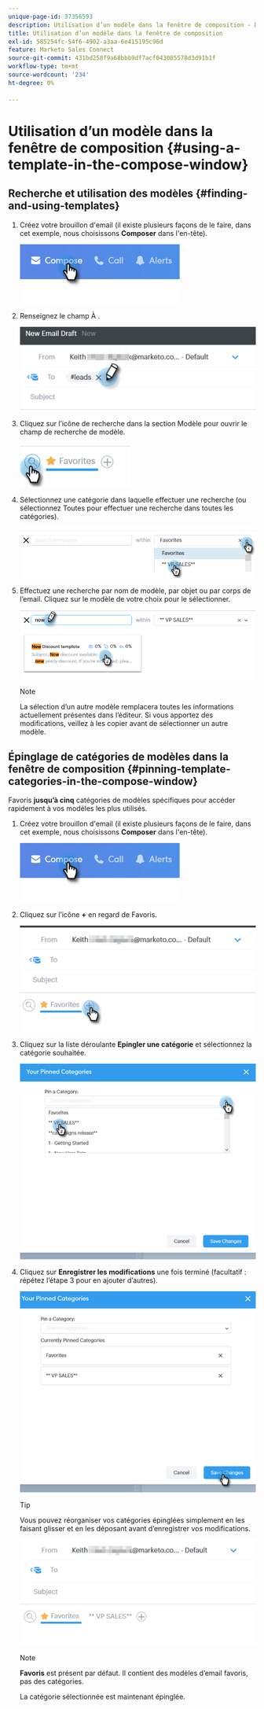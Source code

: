 ```yaml
---
unique-page-id: 37356593
description: Utilisation d’un modèle dans la fenêtre de composition - Documents Marketo - Documentation du produit
title: Utilisation d’un modèle dans la fenêtre de composition
exl-id: 585254fc-54f6-4902-a3aa-6e415195c96d
feature: Marketo Sales Connect
source-git-commit: 431bd258f9a68bbb9df7acf043085578d3d91b1f
workflow-type: tm+mt
source-wordcount: '234'
ht-degree: 0%

---
```


# Utilisation d’un modèle dans la fenêtre de composition {#using-a-template-in-the-compose-window}

## Recherche et utilisation des modèles {#finding-and-using-templates}

1. Créez votre brouillon d&#39;email (il existe plusieurs façons de le faire, dans cet exemple, nous choisissons **Composer** dans l&#39;en-tête).

   ![](assets/one-6.png)

1. Renseignez le champ À .

   ![](assets/searching-two.png)

1. Cliquez sur l’icône de recherche dans la section Modèle pour ouvrir le champ de recherche de modèle.

   ![](assets/searching-three.png)

1. Sélectionnez une catégorie dans laquelle effectuer une recherche (ou sélectionnez Toutes pour effectuer une recherche dans toutes les catégories).

   ![](assets/searching-four.png)

1. Effectuez une recherche par nom de modèle, par objet ou par corps de l’email. Cliquez sur le modèle de votre choix pour le sélectionner.

   ![](assets/searching-five.png)

   >[!NOTE]
   >
   >La sélection d’un autre modèle remplacera toutes les informations actuellement présentes dans l’éditeur. Si vous apportez des modifications, veillez à les copier avant de sélectionner un autre modèle.

## Épinglage de catégories de modèles dans la fenêtre de composition {#pinning-template-categories-in-the-compose-window}

Favoris **jusqu’à cinq** catégories de modèles spécifiques pour accéder rapidement à vos modèles les plus utilisés.

1. Créez votre brouillon d&#39;email (il existe plusieurs façons de le faire, dans cet exemple, nous choisissons **Composer** dans l&#39;en-tête).

   ![](assets/one-6.png)

1. Cliquez sur l’icône **+** en regard de Favoris.

   ![](assets/pinning-two.png)

1. Cliquez sur la liste déroulante **Epingler une catégorie** et sélectionnez la catégorie souhaitée.

   ![](assets/pinning-three.png)

1. Cliquez sur **Enregistrer les modifications** une fois terminé (facultatif : répétez l’étape 3 pour en ajouter d’autres).

   ![](assets/pinning-four.png)

   >[!TIP]
   >
   >Vous pouvez réorganiser vos catégories épinglées simplement en les faisant glisser et en les déposant avant d’enregistrer vos modifications.

   ![](assets/pinning-five.png)

   >[!NOTE]
   >
   >**Favoris** est présent par défaut. Il contient des modèles d’email favoris, pas des catégories.

   La catégorie sélectionnée est maintenant épinglée.
